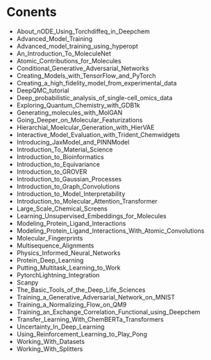 # Conents
- About_nODE_Using_Torchdiffeq_in_Deepchem
- Advanced_Model_Training
- Advanced_model_training_using_hyperopt
- An_Introduction_To_MoleculeNet
- Atomic_Contributions_for_Molecules
- Conditional_Generative_Adversarial_Networks
- Creating_Models_with_TensorFlow_and_PyTorch
- Creating_a_high_fidelity_model_from_experimental_data
- DeepQMC_tutorial
- Deep_probabilistic_analysis_of_single-cell_omics_data
- Exploring_Quantum_Chemistry_with_GDB1k
- Generating_molecules_with_MolGAN
- Going_Deeper_on_Molecular_Featurizations
- Hierarchial_Moelcular_Generation_with_HierVAE
- Interactive_Model_Evaluation_with_Trident_Chemwidgets
- Introducing_JaxModel_and_PINNModel
- Introduction_To_Material_Science
- Introduction_to_Bioinformatics
- Introduction_to_Equivariance
- Introduction_to_GROVER
- Introduction_to_Gaussian_Processes
- Introduction_to_Graph_Convolutions
- Introduction_to_Model_Interpretability
- Introduction_to_Molecular_Attention_Transformer
- Large_Scale_Chemical_Screens
- Learning_Unsupervised_Embeddings_for_Molecules
- Modeling_Protein_Ligand_Interactions
- Modeling_Protein_Ligand_Interactions_With_Atomic_Convolutions
- Molecular_Fingerprints
- Multisequence_Alignments
- Physics_Informed_Neural_Networks
- Protein_Deep_Learning
- Putting_Multitask_Learning_to_Work
- PytorchLightning_Integration
- Scanpy
- The_Basic_Tools_of_the_Deep_Life_Sciences
- Training_a_Generative_Adversarial_Network_on_MNIST
- Training_a_Normalizing_Flow_on_QM9
- Training_an_Exchange_Correlation_Functional_using_Deepchem
- Transfer_Learning_With_ChemBERTa_Transformers
- Uncertainty_In_Deep_Learning
- Using_Reinforcement_Learning_to_Play_Pong
- Working_With_Datasets
- Working_With_Splitters
